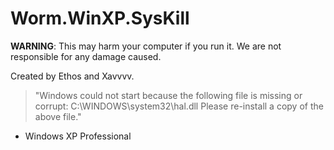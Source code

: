 # Worm.WinXP.SysKill
**WARNING**:
This may harm your computer if you run it. We are not responsible for any damage caused.

Created by Ethos and Xavvvv.

> "Windows could not start because the following file is missing or corrupt:
> C:\WINDOWS\system32\hal.dll
> Please re-install a copy of the above file."
- Windows XP Professional
